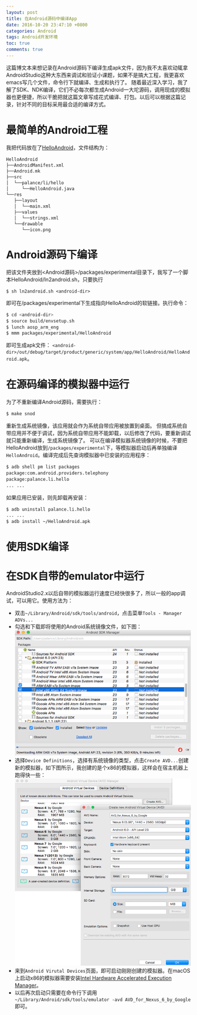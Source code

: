 ```yaml
---
layout: post
title: 在Android源码中编译App
date: 2016-10-20 23:47:10 +0800
categories: Android
tags: Android开发环境
toc: true
comments: true
---
```

这篇博文本来想记录在Android源码下编译生成apk文件，因为我不太喜欢动辄拿AndroidStudio这种大东西来调试和验证小课题，如果不是搞大工程，我更喜欢emacs写几个文件，命令行下就编译、生成和执行了。
随着最近深入学习，我了解了SDK、NDK编译，它们不必每次都生成Android一大坨源码，调用现成的模拟器也更便捷，所以干脆把就这篇文章写成花式编译、打包。以后可以根据这篇记录，针对不同的目标采用最合适的编译方式。
<!-- more -->

# 最简单的Android工程
我把代码放在了[HelloAndroid](https://github.com/palanceli/blog/tree/master/source/_drafts/2016/1020HelloAndroid/HelloAndroid)，文件结构为：
```
HelloAndroid
├──AndroidManifest.xml
├──Android.mk
├──src
│  └──palance/li/hello
│     └──HelloAndroid.java
└──res
   ├──layout
   │  └──main.xml
   ├──values
   │  └──strings.xml
   └──drawable
      └──icon.png
```
# Android源码下编译
把该文件夹放到<Android源码>/packages/experimental目录下，我写了一个脚本HelloAndroid/ln2android.sh，只要执行
```
$ sh ln2android.sh <android-dir>
```
即可在<android-dir>/packages/experimental下生成指向HelloAndroid的软链接。执行命令：
``` bash
$ cd <android-dir>
$ source build/envsetup.sh
$ lunch aosp_arm_eng
$ mmm packages/experimental/HelloAndroid
```
即可生成apk文件：
`<android-dir>/out/debug/target/product/generic/system/app/HelloAndroid/HelloAndroid.apk`。
# 在源码编译的模拟器中运行
为了不重新编译Android源码，需要执行：
``` bash
$ make snod
```
重新生成系统镜像，该应用就会作为系统自带应用被放置到桌面。
但搞成系统自带应用并不便于调试，因为系统自带应用不能卸载，以后修改了代码，要重新调试就只能重新编译，生成系统镜像了。
可以在编译模拟器系统镜像的时候，不要把HelloAndroid放到`/packages/experimental`下，等模拟器启动后再单独编译`HelloAndroid`。编译完成后先查询模拟器中已安装的应用程序：
``` bash
$ adb shell pm list packages
package:com.android.providers.telephony
package:palance.li.hello
... ...
```
如果应用已安装，则先卸载再安装：
``` bash
$ adb uninstall palance.li.hello
... ...
$ adb install ~/HelloAndroid.apk
```
# 使用SDK编译

# 在SDK自带的emulator中运行
AndroidStudio2.x以后自带的模拟器运行速度已经快很多了，所以一般的app调试，可以用它。使用方法为：
* 双击`~/Library/Android/sdk/tools/android`，点击菜单`Tools - Manager ADVs...`
* 勾选和下载即将使用的Android系统镜像文件，如下图：
![勾选和下载Android系统镜像文件](1020BuildAndroidApp/img01.png)
* 选择`Device Definitions`，选择有系统镜像的类型，点击`Create AVD...`创建新的模拟器，如下图所示，我创建的是个x86的模拟器，这样会在宿主机器上跑得快一些：
![创建AVD](1020BuildAndroidApp/img02.png)
* 来到`Android Virutal Devices`页面，即可启动刚刚创建的模拟器。在macOS上启动x86的模拟器需要安装[Intel Hardware Accelerated Execution Manager](https://software.intel.com/en-us/android/articles/intel-hardware-accelerated-execution-manager-end-user-license-agreement-macosx)。
* 以后再次启动只需要在命令行下调用
`~/Library/Android/sdk/tools/emulator -avd AVD_for_Nexus_6_by_Google`
即可。